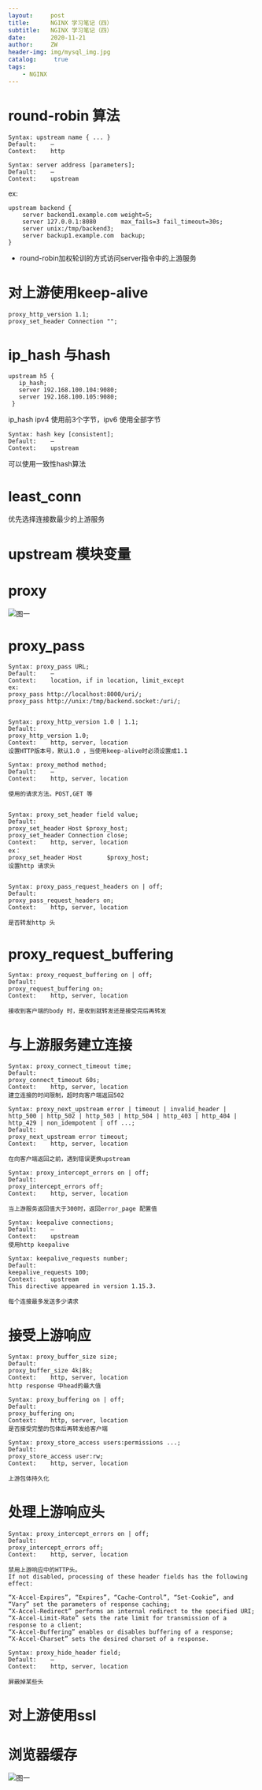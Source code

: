 ```yaml
---
layout:     post
title:      NGINX 学习笔记（四）
subtitle:   NGINX 学习笔记（四）
date:       2020-11-21
author:     ZW
header-img: img/mysql_img.jpg
catalog: 	 true
tags:
    - NGINX
---
```



# round-robin 算法
```
Syntax:	upstream name { ... }
Default:	—
Context:	http

Syntax:	server address [parameters];
Default:	—
Context:	upstream
```
ex:
```
upstream backend {
    server backend1.example.com weight=5;
    server 127.0.0.1:8080       max_fails=3 fail_timeout=30s;
    server unix:/tmp/backend3;
    server backup1.example.com  backup;
}
```

* round-robin加权轮训的方式访问server指令中的上游服务

# 对上游使用keep-alive
```
proxy_http_version 1.1;    
proxy_set_header Connection "";
```


# ip_hash 与hash
```shell script
upstream h5 {
   ip_hash;
   server 192.168.100.104:9080;
   server 192.168.100.105:9080;
 }
```
ip_hash ipv4 使用前3个字节，ipv6 使用全部字节

```
Syntax:	hash key [consistent];
Default:	—
Context:	upstream
```
可以使用一致性hash算法


# least_conn
优先选择连接数最少的上游服务

# upstream 模块变量

# proxy 

![图一](/img/20201224202032.jpg)


# proxy_pass
```shell script
Syntax:	proxy_pass URL;
Default:	—
Context:	location, if in location, limit_except
ex:
proxy_pass http://localhost:8000/uri/;
proxy_pass http://unix:/tmp/backend.socket:/uri/;


Syntax:	proxy_http_version 1.0 | 1.1;
Default:	
proxy_http_version 1.0;
Context:	http, server, location
设置HTTP版本号，默认1.0 ，当使用keep-alive时必须设置成1.1

Syntax:	proxy_method method;
Default:	—
Context:	http, server, location

使用的请求方法。POST,GET 等


Syntax:	proxy_set_header field value;
Default:	
proxy_set_header Host $proxy_host;
proxy_set_header Connection close;
Context:	http, server, location
ex：
proxy_set_header Host       $proxy_host;
设置http 请求头


Syntax:	proxy_pass_request_headers on | off;
Default:	
proxy_pass_request_headers on;
Context:	http, server, location

是否转发http 头

```

# proxy_request_buffering
```shell script
Syntax:	proxy_request_buffering on | off;
Default:	
proxy_request_buffering on;
Context:	http, server, location

接收到客户端的body 时，是收到就转发还是接受完后再转发
```

# 与上游服务建立连接

```shell script
Syntax:	proxy_connect_timeout time;
Default:	
proxy_connect_timeout 60s;
Context:	http, server, location
建立连接的时间限制，超时向客户端返回502
```

```shell script
Syntax:	proxy_next_upstream error | timeout | invalid_header | http_500 | http_502 | http_503 | http_504 | http_403 | http_404 | http_429 | non_idempotent | off ...;
Default:	
proxy_next_upstream error timeout;
Context:	http, server, location

在向客户端返回之前，遇到错误更换upstream
```

```shell script
Syntax:	proxy_intercept_errors on | off;
Default:	
proxy_intercept_errors off;
Context:	http, server, location

当上游服务返回值大于300时，返回error_page 配置值
```

```shell script
Syntax:	keepalive connections;
Default:	—
Context:	upstream
使用http keepalive
```

```shell script
Syntax:	keepalive_requests number;
Default:	
keepalive_requests 100;
Context:	upstream
This directive appeared in version 1.15.3.

每个连接最多发送多少请求
```

# 接受上游响应
```shell script
Syntax:	proxy_buffer_size size;
Default:	
proxy_buffer_size 4k|8k;
Context:	http, server, location
http response 中head的最大值
```

```shell script
Syntax:	proxy_buffering on | off;
Default:	
proxy_buffering on;
Context:	http, server, location
是否接受完整的包体后再转发给客户端
```

```shell script
Syntax:	proxy_store_access users:permissions ...;
Default:	
proxy_store_access user:rw;
Context:	http, server, location

上游包体持久化
```

# 处理上游响应头
```shell script
Syntax:	proxy_intercept_errors on | off;
Default:	
proxy_intercept_errors off;
Context:	http, server, location

禁用上游响应中的HTTP头。
If not disabled, processing of these header fields has the following effect:

“X-Accel-Expires”, “Expires”, “Cache-Control”, “Set-Cookie”, and “Vary” set the parameters of response caching;
“X-Accel-Redirect” performs an internal redirect to the specified URI;
“X-Accel-Limit-Rate” sets the rate limit for transmission of a response to a client;
“X-Accel-Buffering” enables or disables buffering of a response;
“X-Accel-Charset” sets the desired charset of a response.
```

```shell script
Syntax:	proxy_hide_header field;
Default:	—
Context:	http, server, location

屏蔽掉某些头
```

# 对上游使用ssl 

# 浏览器缓存
![图一](/img/20210103205503.jpg)


